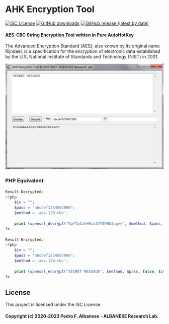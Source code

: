 # AHK Encryption Tool
[![ISC License](http://img.shields.io/badge/license-ISC-blue.svg)](https://github.com/pedroalbanese/cryptgui/blob/master/LICENSE.md) 
[![GitHub downloads](https://img.shields.io/github/downloads/pedroalbanese/cryptgui/total.svg?logo=github&logoColor=white)](https://github.com/pedroalbanese/cryptgui/releases)
[![GitHub release (latest by date)](https://img.shields.io/github/v/release/pedroalbanese/cryptgui)](https://github.com/pedroalbanese/cryptgui/releases)

#### AES-CBC String Encryption Tool written in Pure AutoHotKey

The Advanced Encryption Standard (AES), also known by its original name Rijndael, is a specification for the encryption of electronic data established by the U.S. National Institute of Standards and Technology (NIST) in 2001.

![CryptGUI](CryptGUI.png "Click to enlarge")


### PHP Equivalent
```php
Result Decrypted:
<?php
	$iv = "";
	$pass = "abcdef1234567890";
	$method = 'aes-128-cbc';

	print (openssl_decrypt("GpYTwZzU+Rio2VT09NhIug==", $method, $pass, false, $iv));
?>

Result Encrypted:
<?php
	$iv = "";
	$pass = "abcdef1234567890";
	$method = 'aes-128-cbc';

	print (openssl_encrypt("SECRET MESSAGE", $method, $pass, false, $iv));
?>
```

## License

This project is licensed under the ISC License.

#### Copyright (c) 2020-2023 Pedro F. Albanese - ALBANESE Research Lab.
